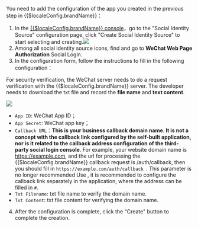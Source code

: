<IntegrationDetailCard :title="`Fill in the app configuration in ${$localeConfig.brandName}`">

You need to add the configuration of the app you created in the previous step in {{$localeConfig.brandName}}：

1. In the [{{$localeConfig.brandName}} console](https://console.authing.cn)，go to the "Social Identity Source" configuration page, click "Create Social Identity Source" to start selecting and creating.![](~@imagesEnUs/connections/wechatMp_3.png)
2. Among all social identity source icons, find and go to **WeChat Web Page Authorization** Social Login.
3. In the configuration form, follow the instructions to fill in the following configuration：

For security verification, the WeChat server needs to do a request verification with the {{$localeConfig.brandName}} server. The developer needs to download the txt file and record the **file name** and **text content**.

![](~@imagesEnUs/connections/wechatMp_4.png)

- `App ID`: WeChat App ID；
- `App Secret`: WeChat app key；
- `Callback URL`：**This is your business callback domain name. It is not a concept with the callback link configured by the self-built application, nor is it related to the callback address configuration of the third-party social login console**. For example, your website domain name is https://example.com, and the url for processing the {{$localeConfig.brandName}} callback request is /auth/callback, then you should fill in `https://example.com/auth/callback `. This parameter is no longer recommended Use , it is recommended to configure the callback link separately in the application, where the address can be filled in `#`.
- `Txt Filename`: txt file name to verify the domain name.
- `Txt Content`: txt file content for verifying the domain name.

4. After the configuration is complete, click the "Create" button to complete the creation.

</IntegrationDetailCard>
